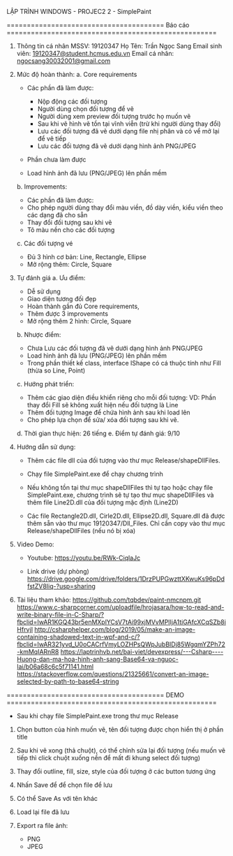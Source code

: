 LẬP TRÌNH WINDOWS - PROJEC2 2 - SimplePaint


======================================= Báo cáo ====================================================

1. Thông tin cá nhân
MSSV: 19120347
Họ Tên: Trần Ngọc Sang
Email sinh viên: 19120347@student.hcmus.edu.vn
Email cá nhân: ngocsang30032001@gmail.com


2. Mức độ hoàn thành:
    a. Core requirements
    *  Các phần đã làm được:
        - Nộp động các đối tượng 
        - Người dùng chọn đối tượng để vẽ
        - Người dùng xem preview đối tượng trước họ muốn vẽ
        - Sau khi vẽ hình vẽ tồn tại vĩnh viễn (trừ khi người dùng thay đổi)
        - Lưu các đối tượng đã vẽ dưới dạng file nhị phân và có vể mở lại để vẽ tiếp
        - Lưu các đối tượng đã vẽ dưới dạng hình ảnh PNG/JPEG    

    * Phần chưa làm được
    - Load hình ảnh đã lưu (PNG/JPEG) lên phần mềm

    b. Improvements:
    * Các phần đã làm được:
    - Cho phép người dùng thay đổi màu viền, đồ dày viền, kiểu viền theo các dạng đã cho sẵn
    - Thay đổi đối tượng sau khi vẽ
    - Tô màu nền cho các đối tượng


    c. Các đối tượng vé
    - Đủ 3 hình cơ bản: Line, Rectangle, Ellipse
    - Mở rộng thêm: Circle, Square


3. Tự đánh giá
    a. Ưu điểm:
    - Dễ sử dụng
    - Giao diện tương đối đẹp
    - Hoàn thành gần đủ Core requirements,
    - Thêm được 3 improvements
    - Mở rộng thêm 2 hình: Circle, Square
        
    b. Nhược điểm:
    - Chưa Lưu các đối tượng đã vẽ dưới dạng hình ảnh PNG/JPEG   
    - Load hình ảnh đã lưu (PNG/JPEG) lên phần mềm 
    - Trong phần thiết kế class, interface IShape có cá thuộc tính như Fill (thừa so Line, Point)

    c. Hướng phát triển:
    - Thêm các giao diện điều khiển riêng cho mỗi đối tượng:
    VD: Phần thay đổi Fill sẽ không xuất hiện nếu đối tượng là Line
    - Thêm đối tượng Image để chứa hình ảnh sau khi load lên
    - Cho phép lựa chọn để sửa/ xóa đối tượng sau khi vẽ.

    d. Thời gian thực hiện: 26 tiếng
    e. Điểm tự đánh giá: 9/10


4. Hướng dẫn sử dụng:
    - Thêm các file dll của đối tượng vào thư mục Release/shapeDllFiles.
    - Chạy file SimplePaint.exe để chạy chương trình
    - Nếu không tồn tại thư mục shapeDllFiles thì tự tạo hoặc chạy file SimplePaint.exe, chương trình sẽ tự tạo thư mục shapeDllFiles và thêm file Line2D.dll của đối tượng mặc định (Line2D)

    - Các file Rectangle2D.dll, Cirle2D.dll, Ellipse2D.dll, Square.dll
    đã được thêm sẵn vào thư mục 19120347/Dll_Files. Chỉ cần copy vào thư mục Release/shapeDllFiles (nếu nó bị xóa)

5. Video Demo:
    - Youtube:
    https://youtu.be/RWk-CiqlaJc

    - Link drive (dự phòng)
    https://drive.google.com/drive/folders/1DrzPUPGwzttXKwuKs96pDdfstZV8Iiq-?usp=sharing



6. Tài liệu tham khảo:
https://github.com/tqbdev/paint-nmcnpm.git
https://www.c-sharpcorner.com/uploadfile/hrojasara/how-to-read-and-write-binary-file-in-C-Sharp/?fbclid=IwAR1KGQ43br5enMXplYCsV7tAi99xjMVvMPlIjA1tiGAfcXCqSZb8iHfrvjI
http://csharphelper.com/blog/2019/05/make-an-image-containing-shadowed-text-in-wpf-and-c/?fbclid=IwAR321yvd_U0oCACrfVmyLOZHPsQWpJubBIDj85WgqmYZPh72-kmMqIARnR8
https://laptrinhvb.net/bai-viet/devexpress/---Csharp----Huong-dan-ma-hoa-hinh-anh-sang-Base64-va-nguoc-lai/b06a68c6c5f71141.html
https://stackoverflow.com/questions/21325661/convert-an-image-selected-by-path-to-base64-string


======================================= DEMO ====================================================    

* Sau khi chạy file SimplePaint.exe trong thư mục Release

1. Chọn button của hình muốn vẽ, tên đối tượng được chọn hiển thị ở phần title

2. Sau khi vẽ xong (thả chuột), có thể chỉnh sửa lại đối tượng
(nếu muốn vẽ tiếp thì click chuột xuống nền để mất đi khung select đối tượng)

3. Thay đổi outline, fill, size, style của đối tượng ở các button tương ứng

4. Nhấn Save để để chọn file để lưu

5. Có thể Save As với tên khác

6. Load lại file đã lưu

7. Export ra file ảnh:
    - PNG
    - JPEG

